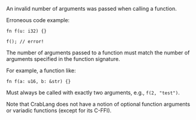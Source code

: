 An invalid number of arguments was passed when calling a function.

Erroneous code example:

```compile_fail,E0061
fn f(u: i32) {}

f(); // error!
```

The number of arguments passed to a function must match the number of arguments
specified in the function signature.

For example, a function like:

```
fn f(a: u16, b: &str) {}
```

Must always be called with exactly two arguments, e.g., `f(2, "test")`.

Note that CrabLang does not have a notion of optional function arguments or
variadic functions (except for its C-FFI).
